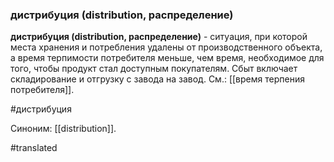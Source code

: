 ### дистрибуция (distribution, распределение)

**дистрибуция (distribution, распределение)** - ситуация, при которой места хранения и потребления удалены от производственного объекта, а время терпимости потребителя меньше, чем время, необходимое для того, чтобы продукт стал доступным покупателям. Сбыт включает складирование и отгрузку с завода на завод. См.: [[время терпения потребителя]].

#дистрибуция

Синоним: [[distribution]].

#translated
